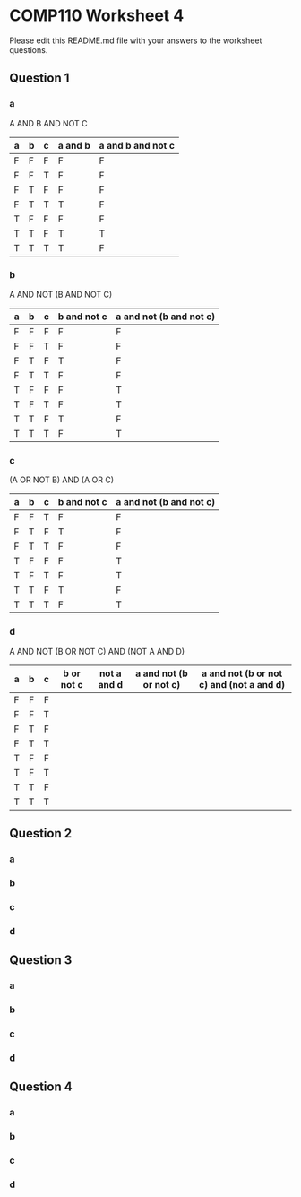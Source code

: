 # COMP110 Worksheet 4

Please edit this README.md file with your answers to the worksheet questions.

## Question 1

### a
A AND B AND NOT C

| a | b | c | a and b | a and b and not c |
|---|---|---|---------|-------------------|
| F | F | F | F | F |
| F | F | T | F | F |
| F | T | F | F | F |
| F | T | T | T | F |
| T | F | F | F | F |
| T | T | F | T | T |
| T | T | T | T | F |

### b
A AND NOT (B AND NOT C)

| a | b | c | b and not c | a and not (b and not c) |
|---|:-:|--:|-------------|-------------------------|
| F | F | F | F | F | 
| F | F | T | F | F |
| F | T | F | T | F |
| F | T | T | F | F |
| T | F | F | F | T |
| T | F | T | F | T |
| T | T | F | T | F |
| T | T | T | F | T |

### c
(A OR NOT B) AND (A OR C)

| a | b | c | b and not c | a and not (b and not c) |
|---|:-:|--:|-------------|-------------------------|
| F | F | T | F | F |
| F | T | F | T | F |
| F | T | T | F | F |
| T | F | F | F | T |
| T | F | T | F | T |
| T | T | F | T | F |
| T | T | T | F | T |

### d

A AND NOT (B OR NOT C) AND (NOT A AND D)

| a | b | c | b or not c | not a and d | a and not (b or not c) | a and not (b or not c) and (not a and d) |
|---|:-:|--:|------------|-------------|------------------------|------------------------------------------|
| F | F | F |  |  |  |  |
| F | F | T |  |  |  |  |
| F | T | F |  |  |  |  |
| F | T | T |  |  |  |  |
| T | F | F |  |  |  |  |
| T | F | T |  |  |  |  |
| T | T | F |  |  |  |  |
| T | T | T |  |  |  |  |

## Question 2

### a

### b

### c

### d

## Question 3

### a

### b

### c

### d

## Question 4

### a

### b

### c

### d

